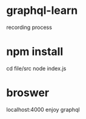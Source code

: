 # graphql-learn
recording process

# npm install

cd file/src
node index.js

# broswer
localhost:4000
enjoy graphql
